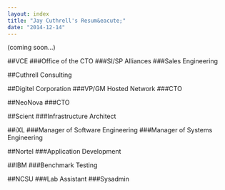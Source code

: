 ```yaml
---
layout: index
title: "Jay Cuthrell's Resum&eacute;"
date: "2014-12-14"
---
```


(coming soon...)

##VCE
###Office of the CTO
###SI/SP Alliances
###Sales Engineering

##Cuthrell Consulting

##Digitel Corporation
###VP/GM Hosted Network
###CTO

##NeoNova
###CTO

##Scient 
###Infrastructure Architect

##iXL
###Manager of Software Engineering
###Manager of Systems Engineering

##Nortel
###Application Development

##IBM
###Benchmark Testing

##NCSU
###Lab Assistant
###Sysadmin
